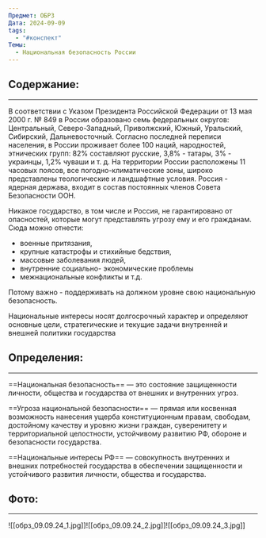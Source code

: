 ```yaml
---
Предмет: ОБРЗ
Дата: 2024-09-09
tags:
  - "#конспект"
Темы:
  - Национальная безопасность России
---
```

## Содержание:
---
В соответствии с Указом Президента Российской Федерации
от 13 мая 2000 г. № 849 в России образовано семь
федеральных округов: Центральный, Северо-Западный, Приволжский, Южный, Уральский, Сибирский, Дальневосточный.
Согласно последней переписи населения, в России проживает более 100 наций, народностей, этнических групп: 82% составляют русские, 3,8% - татары, 3% - украинцы, 1,2% чуваши и т. д.
На территории России расположены 11 часовых поясов, все погодно-климатические зоны, широко представлены теологические и ландшафтные условия.
Россия - ядерная держава, входит в состав
постоянных членов Совета Безопасности ООН.

Никакое государство, в том числе и Россия, не гарантировано от опасностей, которые могут представлять угрозу ему и его гражданам.
Сюда можно отнести:
* военные притязания,
* крупные катастрофы и стихийные бедствия,
* массовые заболевания людей,
* внутренние социально- экономические проблемы
* межнациональные конфликты и т.д.

Потому важно - поддерживать на должном уровне
свою национальную безопасность.

Национальные интересы носят долгосрочный характер и
определяют основные цели, стратегические и текущие
задачи внутренней и внешней политики государства
## Определения:
---
==Национальная безопасность== — это состояние
защищенности личности, общества и государства от
внешних и внутренних угроз.

==Угроза национальной безопасности== —
прямая или косвенная возможность нанесения ущерба
конституционным правам, свободам, достойному качеству
и уровню жизни граждан, суверенитету и территориальной
целостности, устойчивому развитию РФ, обороне и
безопасности государства.

==Национальные интересы РФ== —
совокупность внутренних и внешних потребностей
государства в обеспечении защищенности и устойчивого
развития личности, общества и государства.
## Фото:
---
![[обрз_09.09.24_1.jpg]]![[обрз_09.09.24_2.jpg]]![[обрз_09.09.24_3.jpg]]